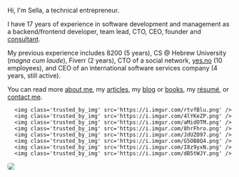 Hi, I'm Sella, a technical entrepreneur.

I have 17 years of experience in software development and management as a backend/frontend developer, team lead, CTO, CEO, founder and [consultant](/consulting). 

My previous experience includes 8200 (5 years), CS @ Hebrew University (*magna cum laude*), Fiverr (2 years), CTO of a social network, [yes.no](https://medium.com/@sellarafaeli/yes-no-architecture-of-a-social-network-startup-in-2016-d6d2989ca1b3) (10 employees), and CEO of an international software services company (4 years, still active). <!-- For the last couple of years I have been the web architect at [Hysolate](https://www.hysolate.com/). -->

You can read more [about me](/about), my [articles](/articles), my [blog](/blog) or [books](/books), my [résumé](https://docs.google.com/document/d/1BjCh9nQDAibvDXBWxOYrAsRDsT6JfKbpW_nW2Ezl4Hc/export?format=pdf), or [contact me](/contact). 

<!-- I research and teach [spirituality](/spirituality), run a [podcast](/podcast), and practice [West Coast Judaism](/west_coast_judaism) as well as [philosophy](/philosopher). My latest paper, "Like Hamlet Discussing Shakespeare", is available for free [here](/hamlet_discussing_shakespeare_may_2019.pdf). 
 -->
<!-- I am also into [software](/software.html), [hiking](/hiking.html), [psychology](/psychology.html), [spirituality](/spirituality.html), and [languages](/languages.html). 

* [About me](/about.html)
* [Blog](/blog.html)
* [Résumé](/cv_sella_rafaeli_march_17.pdf)

* [Contact](/contact.html)
 -->


<style>
.ct { text-align: center }
.trusted_by_img { width: 100px; }
@media screen and (zmin-width: 1000px) { .trusted_by_img { width: 150px; } }
</style>


<div class=ct>
	<!-- <h4 style='margin-bottom: 20px'> trusted by </h4> -->
  <div class='ct' style='max-width: 850px; margin: auto'>
    
      <img class='trusted_by_img' src='https://i.imgur.com/rtvfBlu.png' />
      <img class='trusted_by_img' src='https://i.imgur.com/4lYKeZP.png' />
      <img class='trusted_by_img' src='https://i.imgur.com/aMidOTM.png' />
      <img class='trusted_by_img' src='https://i.imgur.com/8hrFhro.png' />
      <img class='trusted_by_img' src='https://i.imgur.com/JdUZO97.png' />
      <img class='trusted_by_img' src='https://i.imgur.com/G5OB8Q4.png' />
      <img class='trusted_by_img' src='https://i.imgur.com/I8z9yxN.png' />
      <img class='trusted_by_img' src='https://i.imgur.com/dB5tWJY.png' />
  </div>
</div>



<div class='center'>
  <img src="https://imgur.com/NJoZJIs.jpg"  style='border-radius: 5px'>
</div>

<!-- * [Creative](/creative.html) -->
<!-- * [Podcast](/podcast) -->



